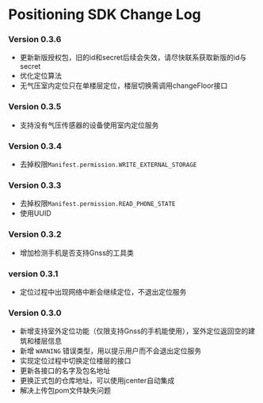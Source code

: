 # Positioning SDK Change Log

### Version 0.3.6

* 更新新版授权包，旧的id和secret后续会失效，请尽快联系获取新版的id与secret
* 优化定位算法
* 无气压室内定位只在单楼层定位，楼层切换需调用changeFloor接口

### Version 0.3.5

* 支持没有气压传感器的设备使用室内定位服务

### Version 0.3.4

* 去掉权限`Manifest.permission.WRITE_EXTERNAL_STORAGE`

### Version 0.3.3

* 去掉权限`Manifest.permission.READ_PHONE_STATE`
* 使用UUID

### Version 0.3.2

* 增加检测手机是否支持Gnss的工具类 

### version 0.3.1

* 定位过程中出现网络中断会继续定位，不退出定位服务

### Version 0.3.0

* 新增支持室外定位功能（仅限支持Gnss的手机能使用），室外定位返回空的建筑和楼层信息
* 新增 `WARNING` 错误类型，用以提示用户而不会退出定位服务
* 实现定位过程中切换定位楼层的接口
* 更新各接口的名字及包名地址
* 更换正式包的仓库地址，可以使用jcenter自动集成
* 解决上传包pom文件缺失问题
